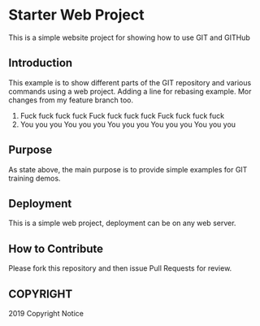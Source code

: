 # Starter Web Project

This is a simple website project for showing how to use GIT and GITHub

## Introduction

This example is to show different parts of the GIT repository and various commands using a web project. Adding a line for rebasing example. Mor changes from my feature branch too.

1) Fuck fuck fuck fuck Fuck fuck fuck fuck Fuck fuck fuck fuck
2) You you you You you you You you you You you you You you you 

## Purpose

As state above, the main purpose is to provide simple examples for GIT training demos.

## Deployment

This is a simple web project, deployment can be on any web server.

## How to Contribute

Please fork this repository and then issue Pull Requests for review.


## COPYRIGHT
2019 Copyright Notice
